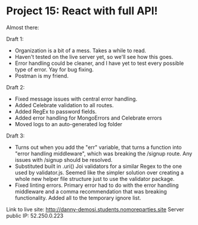 # Project 15: React with full API!

Almost there:

Draft 1:

* Organization is a bit of a mess. Takes a while to read.
* Haven't tested on the live server yet, so we'll see how this goes.
* Error handling could be cleaner, and I have yet to test every possible type of error. Yay for bug fixing.
* Postman is my friend.

Draft 2:

* Fixed message issues with central error handling.
* Added Celebrate validation to all routes.
* Added RegEx to password fields.
* Added error handling for MongoErrors and Celebrate errors
* Moved logs to an auto-generated log folder

Draft 3:

* Turns out when you add the "err" variable, that turns a function into "error handling middleware", which was breaking the /signup route. Any issues with /signup should be resolved.
* Substituted built in .uri() Joi validators for a similar Regex to the one used by validator.js. Seemed like the simpler solution over creating a whole new helper file structure just to use the validator package.
* Fixed linting errors. Primary error had to do with the error handling middleware and a comma recommendation that was breaking functionality. Added all to the temporary ignore list.

Link to live site: http://danny-demosi.students.nomoreparties.site
Server public IP: 52.250.0.223
